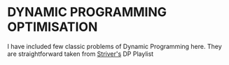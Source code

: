 # DYNAMIC PROGRAMMING OPTIMISATION
I have included few classic problems of Dynamic Programming here.
They are straightforward taken from [Striver's](https://www.youtube.com/playlist?list=PLgUwDviBIf0qUlt5H_kiKYaNSqJ81PMMY) DP Playlist